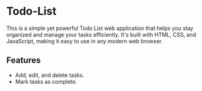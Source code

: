 # Todo-List

This is a simple yet powerful Todo List web application that helps you stay organized and manage your tasks efficiently. It's built with HTML, CSS, and JavaScript, making it easy to use in any modern web browser.

## Features

- Add, edit, and delete tasks.
- Mark tasks as complete.

